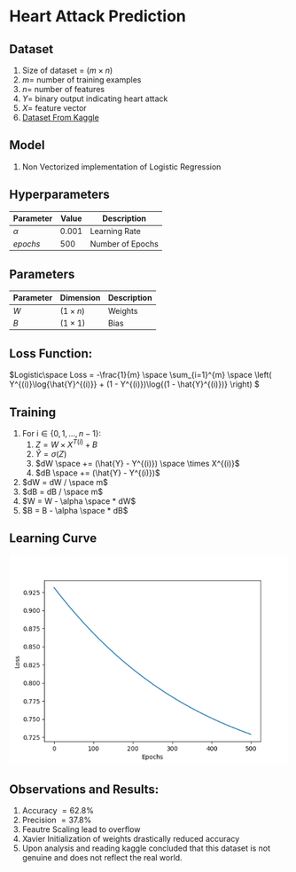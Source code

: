 # Heart Attack Prediction

## Dataset

1. Size of dataset = $(m \times n)$
2. $m =$ number of training examples
3. $n =$ number of features
4. $Y =$ binary output indicating heart attack
5. $X =$ feature vector
6. [Dataset From Kaggle](https://www.kaggle.com/datasets/iamsouravbanerjee/heart-attack-prediction-dataset)
   
## Model

1. Non Vectorized implementation of Logistic Regression

## Hyperparameters

| Parameter | Value | Description |
|-----------|-------|-------------|
| $\alpha$  | 0.001  | Learning Rate |
| $epochs$  | 500  | Number of Epochs |

## Parameters

| Parameter | Dimension    | Description |
|-----------|--------------|-------------|
| $W$     | $(1 \times n)$   | Weights |
| $B$       | $(1 \times 1)$   | Bias |

## Loss Function:

$Logistic\space Loss = -\frac{1}{m} \space \sum_{i=1}^{m} \space \left( Y^{(i)}\log{\hat{Y}^{(i)}} + (1 - Y^{(i)})\log{(1 - \hat{Y}^{(i)})} \right)
$ 

## Training

1. For $\text{i} \in \{0, 1, \ldots, n - 1\}$:
   1. $Z = W \times X^{T(i)} + B$
   2. $\hat{Y} = \sigma(Z)$
   3. $dW \space += (\hat{Y} - Y^{(i)}) \space \times X^{(i)}$
   4. $dB \space += (\hat{Y} - Y^{(i)})$
2. $dW = dW / \space m$
3. $dB = dB / \space m$
4. $W = W - \alpha \space * dW$
5. $B = B - \alpha \space * dB$

## Learning Curve
![Learning Curve](Loss_vs_Epochs.png)

## Observations and Results:
1. Accuracy $= 62.8$%
2. Precision $= 37.8$%
3. Feautre Scaling lead to overflow
4. Xavier Initialization of weights drastically reduced accuracy
5. Upon analysis and reading kaggle concluded that this dataset is not genuine and does not reflect the real world.
